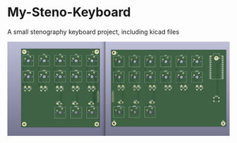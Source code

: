 # My-Steno-Keyboard
A small stenography keyboard project, including kicad files 

![image](img/screenshot.png)
